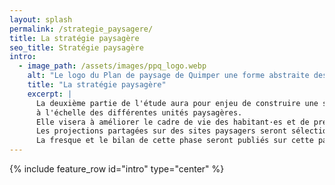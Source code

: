 ```yaml
---
layout: splash
permalink: /strategie_paysagere/
title: La stratégie paysagère
seo_title: Stratégie paysagère
intro:
  - image_path: /assets/images/ppq_logo.webp
    alt: "Le logo du Plan de paysage de Quimper une forme abstraite dessinée à l'aquarelle."
    title: "La stratégie paysagère"
    excerpt: |
      La deuxième partie de l'étude aura pour enjeu de construire une stratégie commune d'adaptation au monde de demain, 
      à l'échelle des différentes unités paysagères. 
      Elle visera à améliorer le cadre de vie des habitant·es et de préserver la diversité des paysages. 
      Les projections partagées sur des sites paysagers seront sélectionnées à partir du travail participatif de la fresque paysagère menée en été 2024.
      La fresque et le bilan de cette phase seront publiés sur cette page.
---
```


{% include feature_row id="intro" type="center" %}